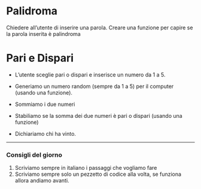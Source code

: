# Palidroma
Chiedere all’utente di inserire una parola.
Creare una funzione per capire se la parola inserita è palindroma

# Pari e Dispari
- L’utente sceglie pari o dispari e inserisce un numero da 1 a 5.

- Generiamo un numero random (sempre da 1 a 5) per il computer (usando una funzione).
- Sommiamo i due numeri
- Stabiliamo se la somma dei due numeri è pari o dispari (usando una funzione)
- Dichiariamo chi ha vinto.
---
### Consigli del giorno
1. Scriviamo sempre in italiano i passaggi che vogliamo fare
2. Scriviamo sempre solo un pezzetto di codice alla volta, se funziona allora andiamo avanti.